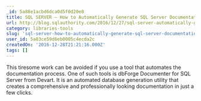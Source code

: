 ```yaml
---
_id: 5a88e1acbd6dca0d5f0d20e8
title: SQL SERVER – How to Automatically Generate SQL Server Documentation ?
url: http://blog.sqlauthority.com/2016/12/27/sql-server-automatically-generate-sql-server-documentation/
category: libraries-tools
slug: 'sql-server-how-to-automatically-generate-sql-server-documentation'
user_id: 5a83ce59d6eb0005c4ecda2c
createdOn: '2016-12-28T21:21:16.000Z'
tags: []
---
```


This tiresome work can be avoided if you use a tool that automates the documentation process. One of such tools is dbForge Documenter for SQL Server from Devart. It is an automated database generation utility that creates a comprehensive and professionally looking documentation in just a few clicks.
